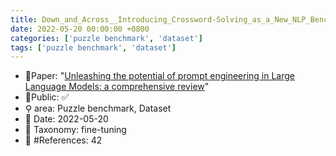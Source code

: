 ```yaml
---
title: Down_and_Across__Introducing_Crossword-Solving_as_a_New_NLP_Benchmark
date: 2022-05-20 00:00:00 +0800
categories: ['puzzle benchmark', 'dataset']
tags: ['puzzle benchmark', 'dataset']
---
```


- 📙Paper: "[Unleashing the potential of prompt engineering in Large Language Models: a comprehensive review](https://www.semanticscholar.org/paper/Unleashing-the-potential-of-prompt-engineering-in-a-Chen-Zhang/595c8d39a6155354fd7d8f62a4441be5c82e68da)"
- 🔑Public: ✅
- ⚲ area: Puzzle benchmark, Dataset
- 📅 Date: 2022-05-20
- 🔎 Taxonomy: fine-tuning
- 📝 #References: 42
